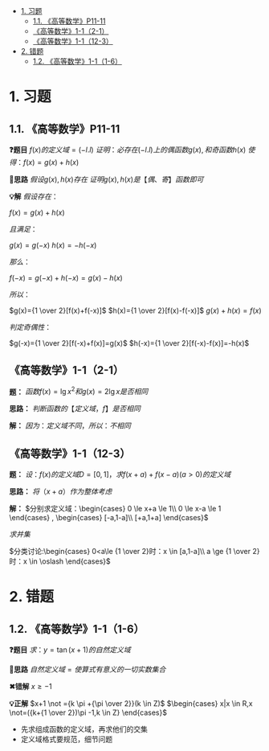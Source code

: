 
- [1. 习题](#1-习题)
  - [1.1. 《高等数学》P11-11](#11-高等数学p11-11)
  - [《高等数学》1-1（2-1）](#高等数学1-12-1)
  - [《高等数学》1-1（12-3）](#高等数学1-112-3)
- [2. 错题](#2-错题)
  - [1.2. 《高等数学》1-1（1-6）](#12-高等数学1-11-6)

# 1. 习题

## 1.1. 《高等数学》P11-11

**❓题目**
$f(x) 的定义域 = (-l.l)$
$证明：必存在(-l.l)上的偶函数g(x),和奇函数h(x)$
$使得：f(x)=g(x)+h(x)$

**🧠思路**
$假设g(x),h(x)存在$
$证明g(x),h(x)是【偶、寄】函数即可$

**💡解**
$假设存在：$

$f(x)=g(x)+h(x)$

$且满足：$

$g(x)=g(-x)$
$h(x)=-h(-x)$

$那么：$

$f(-x)=g(-x)+h(-x)=g(x)-h(x)$

$所以：$

$g(x)={1 \over 2}[f(x)+f(-x)]$
$h(x)={1 \over 2}[f(x)-f(-x)]$
$g(x)+h(x)=f(x)$

$判定奇偶性：$

$g(-x)={1 \over 2}[f(-x)+f(x)]=g(x)$
$h(-x)={1 \over 2}[f(-x)-f(x)]=-h(x)$

## 《高等数学》1-1（2-1）

**题：**
$函数 f(x)=\lg x^2 和 g(x)=2\lg x 是否相同$

**思路：**
$判断函数的【定义域，f】是否相同$

**解：**
$因为：定义域不同，所以：不相同$

## 《高等数学》1-1（12-3）

**题：**
$设：f(x)的定义域D=[0,1]，求f(x+a)+f(x-a)(a>0)的定义域$

**思路：**
$将（x+a）作为整体考虑$

**解：**
$分别求定义域：\begin{cases}
    0 \le x+a \le 1\\
    0 \le x-a \le 1
\end{cases} , \begin{cases}
    [-a,1-a]\\
    [+a,1+a]
\end{cases}$

$求并集$

$分类讨论:\begin{cases}
0<a\le {1 \over 2}时：x \in [a,1-a]\\
a \ge {1 \over 2}时：x \in \oslash
\end{cases}$

# 2. 错题

## 1.2. 《高等数学》1-1（1-6）

**❓题目**
$求：y=\tan(x+1)的自然定义域$

**🧠思路**
$自然定义域=使算式有意义的一切实数集合$

**✖错解**
$x \ge -1$

**💡正解**
$x+1 \not ={k \pi +{\pi \over 2}}(k \in Z)$
$\begin{cases}
    x|x \in R,x \not=({k+{1 \over 2})\pi -1,k \in Z}
\end{cases}$

- 先求组成函数的定义域，再求他们的交集
- 定义域格式要规范，细节问题